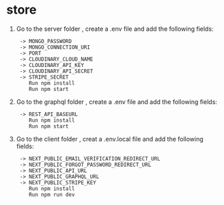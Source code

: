 # store
1. Go to the server folder , create a .env file and add the following fields:
   
        -> MONGO_PASSWORD  
        -> MONGO_CONNECTION_URI
        -> PORT
        -> CLOUDINARY_CLOUD_NAME
        -> CLOUDINARY_API_KEY
        -> CLOUDINARY_API_SECRET
        -> STRIPE_SECRET
           Run npm install
           Run npm start
2. Go to the graphql folder , create a .env file and add the following fields:

        -> REST_API_BASEURL
           Run npm install
           Run npm start
3. Go to the client folder , creat a .env.local file and add the following fields:

        -> NEXT_PUBLIC_EMAIL_VERIFICATION_REDIRECT_URL
        -> NEXT_PUBLIC_FORGOT_PASSWORD_REDIRECT_URL
        -> NEXT_PUBLIC_API_URL
        -> NEXT_PUBLIC_GRAPHQL_URL
        -> NEXT_PUBLIC_STRIPE_KEY
           Run npm install
           Run npm run dev
 
